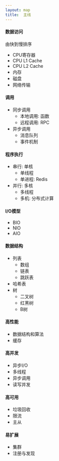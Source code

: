 ```yaml
---
layout: map
title:  主线
---
```


#### 数据访问

由快到慢排序

* CPU寄存器
* CPU L1 Cache
* CPU L2 Cache
* 内存
* 磁盘
* 网络传输

#### 调用

* 同步调用
    * 本地调用: 函数
    * 远程调用: RPC
* 异步调用
    * 消息队列
    * 事件机制

#### 程序执行

* 串行: 单核
    * 单线程
    * 单进程: Redis
* 并行: 多核
    * 多线程
    * 多机: 分布式计算

#### I/O模型

* BIO
* NIO
* AIO

#### 数据结构

* 列表
    * 数组
    * 链表
    * 跳跃表
* 哈希表
* 树
    * 二叉树
    * 红黑树
    * B树

#### 高性能

* 数据结构和算法
* 缓存

#### 高并发

* 异步I/O
* 多线程
* 异步调用
* 读写并发

#### 高可用

* 垃圾回收
* 限流
* 主从

#### 易扩展

* 集群
* 注册与发现
